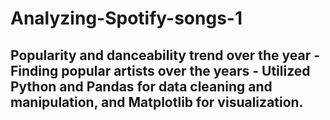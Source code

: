 # Analyzing-Spotify-songs-1
## Popularity and danceability trend over the year - Finding popular artists over the years - Utilized Python and Pandas for data cleaning and manipulation, and Matplotlib for visualization.
